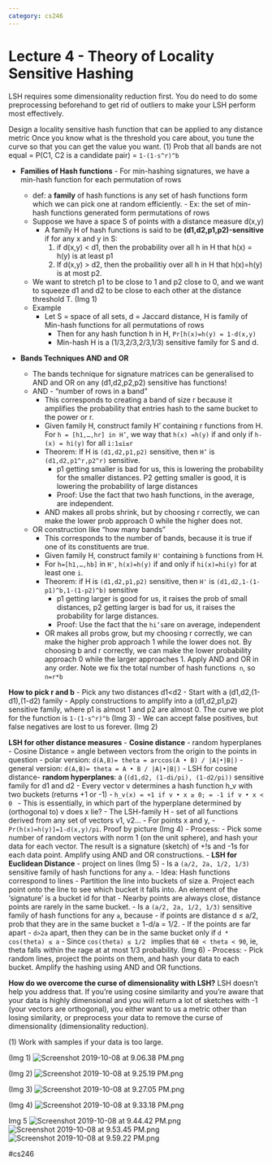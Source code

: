 ```yaml
---
category: cs246
---
```


# Lecture 4 - Theory of Locality Sensitive Hashing
LSH requires some dimensionality reduction first. You do need to do some preprocessing beforehand to get rid of outliers to make your LSH perform most effectively. 

Design a locality sensitive hash function that can be applied to any distance metric
Once you know what is the threshold you care about, you tune the curve so that you can get the value you want. (1)
Prob that all bands are not equal = P(C1, C2 is a candidate pair)
	= `1-(1-s^r)^b`

- **Families of Hash functions**
		- For min-hashing signatures, we have a min-hash function for each permutation of rows
	- def: a **family** of hash functions is any set of hash functions form which we can pick one at random efficiently.
			- Ex: the set of min-hash functions generated form permutations of rows
	- Suppose we have a space S of points with a distance measure d(x,y)
		- A family H of hash functions is said to be **(d1,d2,p1,p2)-sensitive** if for any x and y in S:
			1. if d(x,y) < d1, then the probability over all h in H that h(x) = h(y)  is at least p1
			2. If d(x,y) > d2, then the probailitiy over all h in H that h(x)=h(y) is at most p2.
	- We want to stretch p1 to be close to 1 and p2 close to 0, and we want to squeeze d1 and d2 to be close to each other at the distance threshold T. (Img 1)
	- Example
		- Let S = space of all sets, d = Jaccard distance, H is family of Min-hash functions for all permutations of rows
			- Then for any hash function h in H, `Pr[h(x)=h(y) = 1-d(x,y)`
			- Min-hash H is a (1/3,2/3,2/3,1/3) sensitive family for S and d.
	
- **Bands Techniques AND and OR**
	- The bands technique for signature matrices can be generalised to AND and OR on any (d1,d2,p2,p2) sensitive has functions!
	- AND - “number of rows in a band”
		- This corresponds to creating a band of size r because it amplifies the probability that entries hash to the same bucket to the power or r.
		- Given family H, construct family H’ containing r functions from H. For `h = [h1,…,hr] in H’`, we way that `h(x) =h(y)` if and only if `h-(x) = hi(y)` for all `i:1≤i≤r`
		- Theorem: If H is `(d1,d2,p1,p2)` sensitive, then `H’` is `(d1,d2,p1^r,p2^r)` sensitive.
			- p1 getting smaller is bad for us, this is lowering the probability for the smaller distances. P2 getting smaller is good, it is lowering the probability of large distances
			-  Proof: Use the fact that two hash functions, in the average, are independent.
		- AND makes all probs shrink, but by choosing r correctly, we can make the lower prob approach 0 while the higher does not.
	- OR construction like “how many bands”
		- This corresponds to the number of bands, because it is true if one of its constituents are true.
		- Given family H, construct family `H'` containing `b` functions from H.
		- For `h=[h1,…,hb]` in `H'`, `h(x)=h(y)` if and only if `hi(x)=hi(y)` for at least one `i`.
		- Theorem: if H is `(d1,d2,p1,p2)` sensitive, then `H'` is `(d1,d2,1-(1-p1)^b,1-(1-p2)^b)` sensitive
			- p1 getting larger is good for us, it raises the prob of small distances, p2 getting larger is bad for us, it raises the probability for large distances.
			- Proof: Use the fact that the `hi’s`are on average, independent
		- OR makes all probs grow, but my choosing r correctly, we can make the higher prob approach 1 while the lower does not. 
By choosing b and r correctly, we can make the lower probability approach 0 while the larger approaches 1.
Apply AND and OR in any order.
Note we fix the total number of hash functions` n`, so `n=r*b`

**How to pick r and b**
	- Pick any two distances d1<d2
	- Start with a (d1,d2,(1-d1),(1-d2) family
	- Apply constructions to amplify into a (d1,d2,p1,p2) sensitive family, where p1 is almost 1 and p2 are almost 0. The curve we plot for the function is `1-(1-s^r)^b` (Img 3)
	-  We can accept false positives, but false negatives are lost to us forever. (Img 2)

**LSH for other distance measures**
	- **Cosine distance** - random hyperplanes
		- Cosine Distance = angle between vectors from the origin to the points in question
			- polar version: ` d(A,B)= theta = arccos(A • B) / |A|•|B|) `
			- general version:  ` d(A,B)= theta = A • B / |A|•|B|) `
		- LSH for cosine distance- **random hyperplanes**: a (`(d1,d2, (1-di/pi), (1-d2/pi))` sensitive family for d1 and d2
			- Every vector v determines a hash function h_v with two buckets (returns +1 or -1)
			- `h_v(x) = +1 if v • x ≥ 0; = -1 if v • x < 0 `
			- This is essentially, in which part of the hyperplane determined by (orthogonal to) v does x lie?
			- The LSH-family H - set of all functions derived from any set of vectors v1, v2…			- For points x and y,
				- `Pr(h(x)=h(y)]=1-d(x,y)/pi`. Proof by picture (Img 4)
		- Process:
			- Pick some number of random vectors with norm 1 (on the unit sphere), and hash your data for each vector. The result is a signature (sketch) of +!s and -1s for each data point. Amplify using AND and OR constructions.
	- **LSH for Euclidean Distance** - project on lines (Img 5)
		- Is a `(a/2, 2a, 1/2, 1/3)` sensitive family of hash functions for any `a`.
		-  Idea: Hash functions correspond to lines
		- Partition the line into buckets of size a. Project each point onto the line to see which bucket it falls into. An element of the ‘signature’ is a bucket id for that 
		- Nearby points are always close, distance points are rarely in the same bucket.
		- Is a `(a/2, 2a, 1/2, 1/3)` sensitive family of hash functions for any `a`, because
			- if points are distance d ≤ a/2, prob that they are in the same bucket ≥ 1-d/a = 1/2.
			- If the points are far apart - `d>2a` apart, then they can be in the same bucket only if 
							`d * cos(theta) ≤ a`
			- Since `cos(theta) ≤ 1/2 ` implies that `60 < theta < 90`, ie, theta falls within the rage at at most 1/3 probability. (Img 6)
		- Process:
			- Pick random lines, project the points on them, and hash your data to each bucket. Amplify the hashing using AND and OR functions.
			
**How do we overcome the curse of dimensionality with LSH?** 
LSH doesn’t help you address that. If you’re using cosine similarity and you’re aware that your data is highly dimensional and you will return a lot of sketches with -1 (your vectors are orthogonal), you either want to us a metric other than losing similarity, or preprocess your data to remove the curse of dimensionality (dimensionality reduction).

(1) Work with samples if your data is too large.

(Img 1)
![Screenshot 2019-10-08 at 9.06.38 PM.png](/assets/blog_resources/DD9A283906BF1E0A006E8B76B0D234EA.png)

(Img 2)
![Screenshot 2019-10-08 at 9.25.19 PM.png](/assets/blog_resources/8A3F2A2839684265004E6B8ADAAF7C5C.png)

(Img 3)
![Screenshot 2019-10-08 at 9.27.05 PM.png](/assets/blog_resources/ECBEBFEFF4B62A1C95E9EC416C2166DB.png)

(Img 4)
![Screenshot 2019-10-08 at 9.33.18 PM.png](/assets/blog_resources/66CA1E0E71E14A6A6979BB46E537E066.png)

Img 5
![Screenshot 2019-10-08 at 9.44.42 PM.png](/assets/blog_resources/1DA8986215269A5AA662EAB596EBAA0D.png)
![Screenshot 2019-10-08 at 9.53.45 PM.png](/assets/blog_resources/84423883291AA4019CB7593C3AC5D8BA.png)
![Screenshot 2019-10-08 at 9.59.22 PM.png](/assets/blog_resources/55B8B89F8DDC9CA2529FC98F9116BE98.png)

#cs246